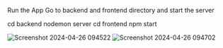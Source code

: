 Run the App
Go to backend and frontend directory and start the server

cd backend
nodemon server
cd frontend
npm start


![Screenshot 2024-04-26 094522](https://github.com/sahilsoni20/my-todolist-app/assets/140968802/af73e4cb-bd91-4186-b87a-02b4669f1270)
![Screenshot 2024-04-26 094702](https://github.com/sahilsoni20/my-todolist-app/assets/140968802/bd792853-404f-42f0-b0f0-e632e9a45322)

